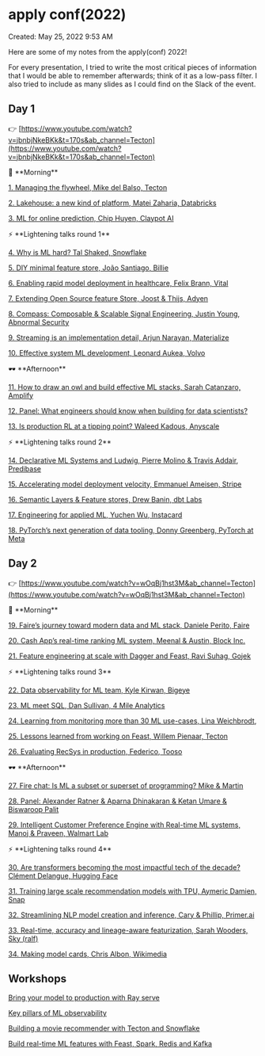 # apply conf(2022)

Created: May 25, 2022 9:53 AM

Here are some of my notes from the apply(conf) 2022! 
    
For every presentation, I tried to write the most critical pieces of information that I would be able to remember afterwards; think of it as a low-pass filter. I also tried to include as many slides as I could find on the Slack of the event.
    

## Day 1

👉 [https://www.youtube.com/watch?v=jbnbjNkeBKk&t=170s&ab_channel=Tecton](https://www.youtube.com/watch?v=jbnbjNkeBKk&t=170s&ab_channel=Tecton)

<aside>
🌅 **Morning**

</aside>

[1. Managing the flywheel, Mike del Balso, Tecton](apply%20conf(2022)%201e3650ec81ac4f02851d1fb210a4fd1b/1%20Managing%20the%20flywheel,%20Mike%20del%20Balso,%20Tecton%20abafbcb7e5014d47ba0c16a56635e6e3.md)

[2. Lakehouse: a new kind of platform, Matei Zaharia, Databricks](apply%20conf(2022)%201e3650ec81ac4f02851d1fb210a4fd1b/2%20Lakehouse%20a%20new%20kind%20of%20platform,%20Matei%20Zaharia,%20fa4ebfe0269d41caaa375fda05f2b51b.md)

[3. ML for online prediction, Chip Huyen, Claypot AI](apply%20conf(2022)%201e3650ec81ac4f02851d1fb210a4fd1b/3%20ML%20for%20online%20prediction,%20Chip%20Huyen,%20Claypot%20AI%20ed8791b5910d4ee1929bc4aeb544cf45.md)

<aside>
⚡ **Lightening talks round 1**

</aside>

[4. Why is ML hard? Tal Shaked, Snowflake](apply%20conf(2022)%201e3650ec81ac4f02851d1fb210a4fd1b/4%20Why%20is%20ML%20hard%20Tal%20Shaked,%20Snowflake%2000bdf6fb95a345d29e890bd24e091ec4.md)

[5. DIY minimal feature store, João Santiago, Billie](apply%20conf(2022)%201e3650ec81ac4f02851d1fb210a4fd1b/5%20DIY%20minimal%20feature%20store,%20Joa%CC%83o%20Santiago,%20Billi%2053cc94f3de3d48c4bfe50410e22962c1.md)

[6. Enabling rapid model deployment in healthcare, Felix Brann, Vital](apply%20conf(2022)%201e3650ec81ac4f02851d1fb210a4fd1b/6%20Enabling%20rapid%20model%20deployment%20in%20healthcare,%20F%20092f7e3f888e4473a381fa1e28f36fbb.md)

[7. Extending Open Source feature Store, Joost & Thijs, Adyen](apply%20conf(2022)%201e3650ec81ac4f02851d1fb210a4fd1b/7%20Extending%20Open%20Source%20feature%20Store,%20Joost%20&%20Thi%20cd986b5ba88d45da9672ffd488313953.md)

[8. Compass: Composable & Scalable Signal Engineering, Justin Young, Abnormal Security](apply%20conf(2022)%201e3650ec81ac4f02851d1fb210a4fd1b/8%20Compass%20Composable%20&%20Scalable%20Signal%20Engineering%201cc9c72f451b49eeb7405ec59e4ed83f.md)

[9. Streaming is an implementation detail, Arjun Narayan, Materialize](apply%20conf(2022)%201e3650ec81ac4f02851d1fb210a4fd1b/9%20Streaming%20is%20an%20implementation%20detail,%20Arjun%20Nar%20ed85dd0fd9f64e90903e5c684ef776db.md)

[10. Effective system ML development, Leonard Aukea, Volvo](apply%20conf(2022)%201e3650ec81ac4f02851d1fb210a4fd1b/10%20Effective%20system%20ML%20development,%20Leonard%20Aukea,%20a317f84bf6b642eeb6644ad0986d0334.md)

<aside>
🕶️ **Afternoon**

</aside>

[11. How to draw an owl and build effective ML stacks, Sarah Catanzaro, Amplify](apply%20conf(2022)%201e3650ec81ac4f02851d1fb210a4fd1b/11%20How%20to%20draw%20an%20owl%20and%20build%20effective%20ML%20stack%20d8f0c08d409e4f52b5bd59c09f79f2df.md)

[12. Panel: What engineers should know when building for data scientists?](apply%20conf(2022)%201e3650ec81ac4f02851d1fb210a4fd1b/12%20Panel%20What%20engineers%20should%20know%20when%20building%20%20e319a145e22a4e8a9323e3459720b087.md)

[13. Is production RL at a tipping point? Waleed Kadous, Anyscale](apply%20conf(2022)%201e3650ec81ac4f02851d1fb210a4fd1b/13%20Is%20production%20RL%20at%20a%20tipping%20point%20Waleed%20Kado%20b97230068cc640ba877f99b01906af45.md)

<aside>
⚡ **Lightening talks round 2**

</aside>

[14. Declarative ML Systems and Ludwig, Pierre Molino & Travis Addair, Predibase](apply%20conf(2022)%201e3650ec81ac4f02851d1fb210a4fd1b/14%20Declarative%20ML%20Systems%20and%20Ludwig,%20Pierre%20Molin%2089699237f9ac492fbe1961a63aa0db2d.md)

[15. Accelerating model deployment velocity, Emmanuel Ameisen, Stripe](apply%20conf(2022)%201e3650ec81ac4f02851d1fb210a4fd1b/15%20Accelerating%20model%20deployment%20velocity,%20Emmanue%20d482643a0ab4429e90105a1f718cb21b.md)

[16. Semantic Layers & Feature stores, Drew Banin, dbt Labs](apply%20conf(2022)%201e3650ec81ac4f02851d1fb210a4fd1b/16%20Semantic%20Layers%20&%20Feature%20stores,%20Drew%20Banin,%20d%2035f3454677d04429b85ce0fb48519d92.md)

[17. Engineering for applied ML, Yuchen Wu, Instacard](apply%20conf(2022)%201e3650ec81ac4f02851d1fb210a4fd1b/17%20Engineering%20for%20applied%20ML,%20Yuchen%20Wu,%20Instacar%20bb8c2cc63b7545fc8353c87b05b2972e.md)

[18. PyTorch’s next generation of data tooling, Donny Greenberg, PyTorch at Meta](apply%20conf(2022)%201e3650ec81ac4f02851d1fb210a4fd1b/18%20PyTorch%E2%80%99s%20next%20generation%20of%20data%20tooling,%20Donn%2080ec20d032f947cc9ebd5601bf22a632.md)

## Day 2

👉 [https://www.youtube.com/watch?v=wOqBj1hst3M&ab_channel=Tecton](https://www.youtube.com/watch?v=wOqBj1hst3M&ab_channel=Tecton)

<aside>
🌅 **Morning**

</aside>

[19. Faire’s journey toward modern data and ML stack, Daniele Perito, Faire](apply%20conf(2022)%201e3650ec81ac4f02851d1fb210a4fd1b/19%20Faire%E2%80%99s%20journey%20toward%20modern%20data%20and%20ML%20stack%2091d35847ca914c10a55b4c51f30e055d.md)

[20. Cash App’s real-time ranking ML system, Meenal & Austin, Block Inc.](apply%20conf(2022)%201e3650ec81ac4f02851d1fb210a4fd1b/20%20Cash%20App%E2%80%99s%20real-time%20ranking%20ML%20system,%20Meenal%20%2045a974c8516945e09f6d9ec49a12e8dc.md)

[21. Feature engineering at scale with Dagger and Feast, Ravi Suhag, Gojek](apply%20conf(2022)%201e3650ec81ac4f02851d1fb210a4fd1b/21%20Feature%20engineering%20at%20scale%20with%20Dagger%20and%20Fe%20ab685a9d46a74b47a658e1623f10f6dc.md)

<aside>
⚡ **Lightening talks round 3**

</aside>

[22. Data observability for ML team, Kyle Kirwan, Bigeye](apply%20conf(2022)%201e3650ec81ac4f02851d1fb210a4fd1b/22%20Data%20observability%20for%20ML%20team,%20Kyle%20Kirwan,%20Bi%2030f71ecfb78e48e1b77520f01ec797f0.md)

[23. ML meet SQL, Dan Sullivan, 4 Mile Analytics](apply%20conf(2022)%201e3650ec81ac4f02851d1fb210a4fd1b/23%20ML%20meet%20SQL,%20Dan%20Sullivan,%204%20Mile%20Analytics%204ff459d314824d2598e281dc66afc1dc.md)

[24. Learning from monitoring more than 30 ML use-cases, Lina Weichbrodt, ](apply%20conf(2022)%201e3650ec81ac4f02851d1fb210a4fd1b/24%20Learning%20from%20monitoring%20more%20than%2030%20ML%20use-ca%20e9825c0e9f16443f8de37d427aa860f5.md)

[25. Lessons learned from working on Feast, Willem Pienaar, Tecton](apply%20conf(2022)%201e3650ec81ac4f02851d1fb210a4fd1b/25%20Lessons%20learned%20from%20working%20on%20Feast,%20Willem%20P%204ba9c529fb684693870874c054f709fd.md)

[26. Evaluating RecSys in production, Federico, Tooso](apply%20conf(2022)%201e3650ec81ac4f02851d1fb210a4fd1b/26%20Evaluating%20RecSys%20in%20production,%20Federico,%20Toos%2060d94d2d16344128b18256a03e5b939f.md)

<aside>
🕶️ **Afternoon**

</aside>

[27. Fire chat: Is ML a subset or superset of programming? Mike & Martin](apply%20conf(2022)%201e3650ec81ac4f02851d1fb210a4fd1b/27%20Fire%20chat%20Is%20ML%20a%20subset%20or%20superset%20of%20program%2063fcaf3c12224e689aea801d70b0eb46.md)

[28. Panel: Alexander Ratner & Aparna Dhinakaran & Ketan Umare & Biswaroop Palit](apply%20conf(2022)%201e3650ec81ac4f02851d1fb210a4fd1b/28%20Panel%20Alexander%20Ratner%20&%20Aparna%20Dhinakaran%20&%20Ke%203e040d97863c4357b591150bb8676f27.md)

[29. Intelligent Customer Preference Engine with Real-time ML systems, Manoj & Praveen, Walmart Lab](apply%20conf(2022)%201e3650ec81ac4f02851d1fb210a4fd1b/29%20Intelligent%20Customer%20Preference%20Engine%20with%20Rea%204c29c012b4cb4a779b24cd8e4b233665.md)

 

<aside>
⚡ **Lightening talks round 4**

</aside>

[30. Are transformers becoming the most impactful tech of the decade? Clément Delangue, Hugging Face](apply%20conf(2022)%201e3650ec81ac4f02851d1fb210a4fd1b/30%20Are%20transformers%20becoming%20the%20most%20impactful%20te%201cdd39e3842a4067b34354dc1a5e6b8d.md)

[31. Training large scale recommendation models with TPU, Aymeric Damien, Snap](apply%20conf(2022)%201e3650ec81ac4f02851d1fb210a4fd1b/31%20Training%20large%20scale%20recommendation%20models%20with%208f6cacfb23774576b405e9895d3edce7.md)

[32. Streamlining NLP model creation and inference, Cary & Phillip, Primer.ai](apply%20conf(2022)%201e3650ec81ac4f02851d1fb210a4fd1b/32%20Streamlining%20NLP%20model%20creation%20and%20inference,%20%20ede5f87e57414b179648c9ecdc98e9f4.md)

[33. Real-time, accuracy and lineage-aware featurization, Sarah Wooders, Sky (ralf)](apply%20conf(2022)%201e3650ec81ac4f02851d1fb210a4fd1b/33%20Real-time,%20accuracy%20and%20lineage-aware%20featuriza%202cd6122a8a4743beb14126db7d90d230.md)

[34. Making model cards, Chris Albon, Wikimedia](apply%20conf(2022)%201e3650ec81ac4f02851d1fb210a4fd1b/34%20Making%20model%20cards,%20Chris%20Albon,%20Wikimedia%204c4d537eb30f4c47bca6912fb6203805.md)

## Workshops

[Bring your model to production with Ray serve](https://www.youtube.com/watch?v=j9sV3HBtaxY&ab_channel=Tecton)

[Key pillars of ML observability](https://www.youtube.com/watch?v=fdhJiVD3fYI&ab_channel=Tecton)

[Building a movie recommender with Tecton and Snowflake](https://www.youtube.com/watch?v=8vU9Z6QZVTc&ab_channel=Tecton)

[Build real-time ML features with Feast, Spark, Redis and Kafka](https://www.youtube.com/watch?v=yFyFKTtYY-w&ab_channel=Tecton)